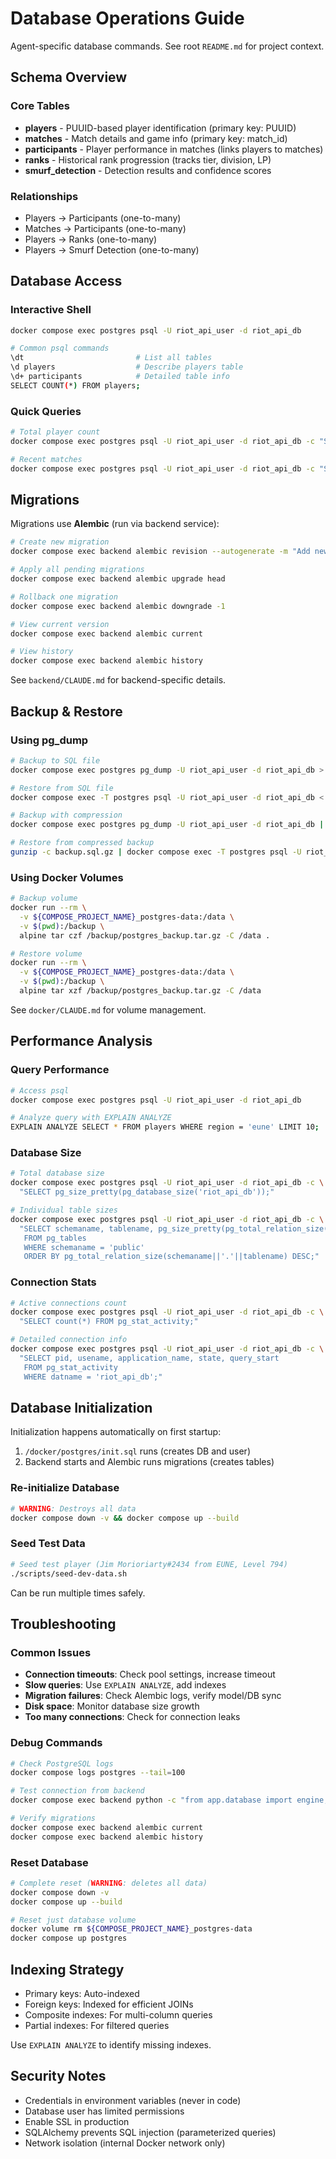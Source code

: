 # Database Operations Guide

Agent-specific database commands. See root `README.md` for project context.

## Schema Overview

### Core Tables
- **players** - PUUID-based player identification (primary key: PUUID)
- **matches** - Match details and game info (primary key: match_id)
- **participants** - Player performance in matches (links players to matches)
- **ranks** - Historical rank progression (tracks tier, division, LP)
- **smurf_detection** - Detection results and confidence scores

### Relationships
- Players → Participants (one-to-many)
- Matches → Participants (one-to-many)
- Players → Ranks (one-to-many)
- Players → Smurf Detection (one-to-many)

## Database Access

### Interactive Shell
```bash
docker compose exec postgres psql -U riot_api_user -d riot_api_db

# Common psql commands
\dt                         # List all tables
\d players                  # Describe players table
\d+ participants            # Detailed table info
SELECT COUNT(*) FROM players;
```

### Quick Queries
```bash
# Total player count
docker compose exec postgres psql -U riot_api_user -d riot_api_db -c "SELECT COUNT(*) FROM players;"

# Recent matches
docker compose exec postgres psql -U riot_api_user -d riot_api_db -c "SELECT match_id, game_creation FROM matches ORDER BY game_creation DESC LIMIT 10;"
```

## Migrations

Migrations use **Alembic** (run via backend service):

```bash
# Create new migration
docker compose exec backend alembic revision --autogenerate -m "Add new_column to players"

# Apply all pending migrations
docker compose exec backend alembic upgrade head

# Rollback one migration
docker compose exec backend alembic downgrade -1

# View current version
docker compose exec backend alembic current

# View history
docker compose exec backend alembic history
```

See `backend/CLAUDE.md` for backend-specific details.

## Backup & Restore

### Using pg_dump
```bash
# Backup to SQL file
docker compose exec postgres pg_dump -U riot_api_user -d riot_api_db > backup.sql

# Restore from SQL file
docker compose exec -T postgres psql -U riot_api_user -d riot_api_db < backup.sql

# Backup with compression
docker compose exec postgres pg_dump -U riot_api_user -d riot_api_db | gzip > backup.sql.gz

# Restore from compressed backup
gunzip -c backup.sql.gz | docker compose exec -T postgres psql -U riot_api_user -d riot_api_db
```

### Using Docker Volumes
```bash
# Backup volume
docker run --rm \
  -v ${COMPOSE_PROJECT_NAME}_postgres-data:/data \
  -v $(pwd):/backup \
  alpine tar czf /backup/postgres_backup.tar.gz -C /data .

# Restore volume
docker run --rm \
  -v ${COMPOSE_PROJECT_NAME}_postgres-data:/data \
  -v $(pwd):/backup \
  alpine tar xzf /backup/postgres_backup.tar.gz -C /data
```

See `docker/CLAUDE.md` for volume management.

## Performance Analysis

### Query Performance
```bash
# Access psql
docker compose exec postgres psql -U riot_api_user -d riot_api_db

# Analyze query with EXPLAIN ANALYZE
EXPLAIN ANALYZE SELECT * FROM players WHERE region = 'eune' LIMIT 10;
```

### Database Size
```bash
# Total database size
docker compose exec postgres psql -U riot_api_user -d riot_api_db -c \
  "SELECT pg_size_pretty(pg_database_size('riot_api_db'));"

# Individual table sizes
docker compose exec postgres psql -U riot_api_user -d riot_api_db -c \
  "SELECT schemaname, tablename, pg_size_pretty(pg_total_relation_size(schemaname||'.'||tablename))
   FROM pg_tables
   WHERE schemaname = 'public'
   ORDER BY pg_total_relation_size(schemaname||'.'||tablename) DESC;"
```

### Connection Stats
```bash
# Active connections count
docker compose exec postgres psql -U riot_api_user -d riot_api_db -c \
  "SELECT count(*) FROM pg_stat_activity;"

# Detailed connection info
docker compose exec postgres psql -U riot_api_user -d riot_api_db -c \
  "SELECT pid, usename, application_name, state, query_start
   FROM pg_stat_activity
   WHERE datname = 'riot_api_db';"
```

## Database Initialization

Initialization happens automatically on first startup:
1. `/docker/postgres/init.sql` runs (creates DB and user)
2. Backend starts and Alembic runs migrations (creates tables)

### Re-initialize Database
```bash
# WARNING: Destroys all data
docker compose down -v && docker compose up --build
```

### Seed Test Data
```bash
# Seed test player (Jim Morioriarty#2434 from EUNE, Level 794)
./scripts/seed-dev-data.sh
```

Can be run multiple times safely.

## Troubleshooting

### Common Issues
- **Connection timeouts**: Check pool settings, increase timeout
- **Slow queries**: Use `EXPLAIN ANALYZE`, add indexes
- **Migration failures**: Check Alembic logs, verify model/DB sync
- **Disk space**: Monitor database size growth
- **Too many connections**: Check for connection leaks

### Debug Commands
```bash
# Check PostgreSQL logs
docker compose logs postgres --tail=100

# Test connection from backend
docker compose exec backend python -c "from app.database import engine; print(engine.connect())"

# Verify migrations
docker compose exec backend alembic current
docker compose exec backend alembic history
```

### Reset Database
```bash
# Complete reset (WARNING: deletes all data)
docker compose down -v
docker compose up --build

# Reset just database volume
docker volume rm ${COMPOSE_PROJECT_NAME}_postgres-data
docker compose up postgres
```

## Indexing Strategy
- Primary keys: Auto-indexed
- Foreign keys: Indexed for efficient JOINs
- Composite indexes: For multi-column queries
- Partial indexes: For filtered queries

Use `EXPLAIN ANALYZE` to identify missing indexes.

## Security Notes
- Credentials in environment variables (never in code)
- Database user has limited permissions
- Enable SSL in production
- SQLAlchemy prevents SQL injection (parameterized queries)
- Network isolation (internal Docker network only)
